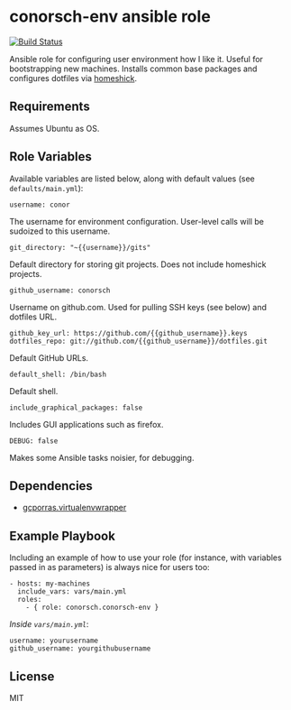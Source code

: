 conorsch-env ansible role
=========
[![Build Status](https://travis-ci.org/conorsch/conorsch-env.svg?branch=master)](https://travis-ci.org/conorsch/conorsch-env)

Ansible role for configuring user environment how I like it. Useful 
for bootstrapping new machines. Installs common base packages
and configures dotfiles via [homeshick].

Requirements
------------

Assumes Ubuntu as OS.

Role Variables
--------------

Available variables are listed below, along with default values (see `defaults/main.yml`):

    username: conor
The username for environment configuration. User-level calls will be sudoized to this username.

    git_directory: "~{{username}}/gits"

Default directory for storing git projects. Does not include homeshick projects.

    github_username: conorsch

Username on github.com. Used for pulling SSH keys (see below) and dotfiles URL.

    github_key_url: https://github.com/{{github_username}}.keys
    dotfiles_repo: git://github.com/{{github_username}}/dotfiles.git

Default GitHub URLs. 

    default_shell: /bin/bash

Default shell. 

    include_graphical_packages: false

Includes GUI applications such as firefox. 

    DEBUG: false

Makes some Ansible tasks noisier, for debugging.

Dependencies
------------

* [gcporras.virtualenvwrapper]

Example Playbook
----------------

Including an example of how to use your role (for instance, with variables passed in as parameters) is always nice for users too:

    - hosts: my-machines
      include_vars: vars/main.yml
      roles:
        - { role: conorsch.conorsch-env }

*Inside `vars/main.yml`*:

    username: yourusername
    github_username: yourgithubusername

License
-------

MIT

[homeshick]:https://github.com/andsens/homeshick
[gcporras.virtualenvwrapper]:https://galaxy.ansible.com/list#/roles/1187
